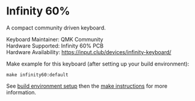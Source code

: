 Infinity 60%
============

A compact community driven keyboard.

Keyboard Maintainer: QMK Community  
Hardware Supported: Infinity 60% PCB  
Hardware Availability: https://input.club/devices/infinity-keyboard/

Make example for this keyboard (after setting up your build environment):

    make infinity60:default

See [build environment setup](https://docs.qmk.fm/build_environment_setup.html) then the [make instructions](https://docs.qmk.fm/make_instructions.html) for more information.
